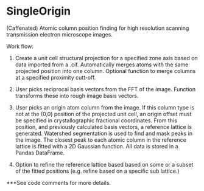 # SingleOrigin

(Caffenated) Atomic column position finding for high resolution scanning transmission electron microscope images.

Work flow:
1) Create a unit cell structural projection for a specified zone axis based on data imported from a .cif. Automatically merges atoms with the same projected position into one column. Optional function to merge columns at a specified proximity cutt-off.
 
2) User picks reciprocal basis vectors from the FFT of the image. Function transforms these into rough image basis vectors.

3) User picks an origin atom column from the image. If this column type is not at the (0,0) position of the projected unit cell, an origin offset must be specified in crystallographic fractional coordinates. From this position, and previously calculated basis vectors, a reference lattice is generated. Watershed segmentation is used to find and mask peaks in the image. The closest peak to each atomic column in the reference lattice is fitted with a 2D Gaussian function. All data is stored in a Pandas DataFrame.

4) Option to refine the reference lattice based based on some or a subset of the fitted positions (e.g. refine based on a specific sub lattice.)

***See code comments for more details.
